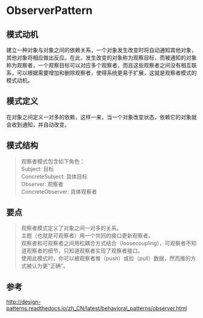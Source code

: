 # ObserverPattern

## 模式动机
建立一种对象与对象之间的依赖关系，一个对象发生改变时将自动通知其他对象，其他对象将相应做出反应。在此，发生改变的对象称为观察目标，而被通知的对象称为观察者，一个观察目标可以对应多个观察者，而且这些观察者之间没有相互联系，可以根据需要增加和删除观察者，使得系统更易于扩展，这就是观察者模式的模式动机。

## 模式定义
在对象之间定义一对多的依赖，这样一来，当一个对象改变状态，依赖它的对象就会收到通知，并自动改变。

## 模式结构
> 观察者模式包含如下角色：  
> Subject: 目标  
> ConcreteSubject: 具体目标  
> Observer: 观察者  
> ConcreteObserver: 具体观察者  

## 要点
> 观察者模式定义了对象之间一对多的关系。  
> 主题（也就是可观察者）用一个共同的接口更新观察者。  
> 观察者和可观察者之间用松耦合方式结合（loosecoupling），可观察者不知道观察者的细节，只知道观察者实现了观察者接口。  
> 使用此模式时，你可以被观察者推（push）或拉（pull）数据，然而推的方式被认为更“正确”。  



## 参考
http://design-patterns.readthedocs.io/zh_CN/latest/behavioral_patterns/observer.html



